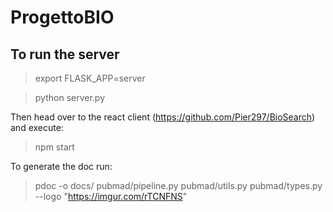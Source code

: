 # ProgettoBIO

## To run the server

> export FLASK_APP=server

> python server.py

Then head over to the react client (https://github.com/Pier297/BioSearch)
and execute:

> npm start

To generate the doc run:

> pdoc -o docs/ pubmad/pipeline.py pubmad/utils.py pubmad/types.py --logo "https://imgur.com/rTCNFNS"